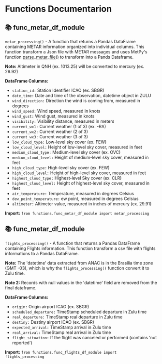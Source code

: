 Functions Documentarion
=======================

📚 func_metar_df_module
--------------------
`metar_processing()` - A function that returns a Pandas DataFrame containing METAR information organized into individual columns. This function transform a Json file with METAR messages and uses MetPy's function [parse_metar_file()](https://unidata.github.io/MetPy/latest/api/generated/metpy.io.parse_metar_file.html) to transform into a Pands Dataframe.

**Note:** Altimeter in QNH (ex. 1013.25) will be converted to mercury (ex. 29.92)

**DataFrame Columns:**
- `station_id:` Station Identifier ICAO (ex. SBGR)
- `date_time:` Date and time of the observation, datetime object in ZULU
- `wind_direction:` Direction the wind is coming from, measured in degrees
- `wind_speed:` Wind speed, measured in knots
- `wind_gust:` Wind gust, measured in knots
- `visibility:` Visibility distance, measured in meters
- `current_wx1:` Current weather (1 of 3) (ex. -RA)
- `current_wx2:` Current weather (2 of 3)
- `current_wx3:` Current weather (3 of 3)
- `low_cloud_type:` Low-level sky cover (ex. FEW)
- `low_cloud_level:` Height of low-level sky cover, measured in feet
- `medium_cloud_type:` Medium-level sky cover (ex. OVC)
- `medium_cloud_level:` Height of medium-level sky cover, measured in feet
- `high_cloud_type:` High-level sky cover (ex. FEW)
- `high_cloud_level:` Height of high-level sky cover, measured in feet
- `highest_cloud_type:` Highest-level Sky cover (ex. CLR)
- `highest_cloud_level:` Height of highest-level sky cover, measured in feet
- `air_temperature:` Temperature, measured in degrees Celsius
- `dew_point_temperature:` ew point, measured in degrees Celsius
- `altimeter:` Altimeter value, measured in inches of mercury (ex. 29.91)

**Import:** `from functions.func_metar_df_module import metar_processing`

📚 func_metar_df_module
-----------------------
`flights_processing()` - A function that returns a Pandas DataFrame containing Flights information. This function transform a csv file with flights informations to a Pandas DataFrame.

**Note:** The 'datetime' data extracted from ANAC is in the Brasília time zone (GMT -03), which is why the `flights_processing()` function convert it to Zulu time.

**Note 2:** Records with null values in the 'datetime' field are removed from the final dataframe. 

**DataFrame Columns:**
- `origin:` Origin airport ICAO (ex. SBGR)
- `scheduled_departure:` TimeStamp scheduled departure in Zulu time
- `real_departure:` TimeStamp real departure in Zulu time
- `destiny:` Destiny airport ICAO (ex. SBGR)
- `expected_arrival:` TimeStamp arrival in Zulu time
- `real_arrival:` TimeStamp real arrival in Zulu time
- `flight_situation:` If the flight was canceled or performed (contains 'not reported')

**Import:** `from functions.func_flights_df_module import flights_processing`
